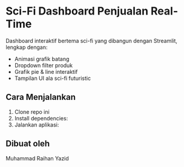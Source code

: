 # Sci-Fi Dashboard Penjualan Real-Time 

Dashboard interaktif bertema sci-fi yang dibangun dengan Streamlit, lengkap dengan:
- Animasi grafik batang
- Dropdown filter produk
- Grafik pie & line interaktif
- Tampilan UI ala sci-fi futuristic

## Cara Menjalankan
1. Clone repo ini
2. Install dependencies:
3. Jalankan aplikasi:


## Dibuat oleh
Muhammad Raihan Yazid

